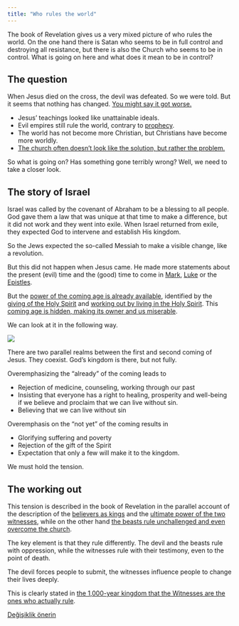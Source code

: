 ```yaml
---
title: "Who rules the world"
---
```



The book of Revelation gives us a very mixed picture of who rules the world. On the one hand there is Satan who seems to be in full control and destroying all resistance, but there is also the Church who seems to be in control. What is going on here and what does it mean to be in control?


## The question

<a name="d62f"></a>
When Jesus died on the cross, the devil was defeated. So we were told. But it seems that nothing has changed. [You might say it got worse.](https://www.bibleserver.com/NIV/Revelation12%3A12)

- Jesus’ teachings looked like unattainable ideals.
- Evil empires still rule the world, contrary to [prophecy](../../../bible/daniel/expl/the-four-kingdoms-in-daniel).
- The world has not become more Christian, but Christians have become more worldly.
- [The church often doesn’t look like the solution, but rather the problem.](../../../topics/church/appl/what-is-wrong-with-the-church)


So what is going on? Has something gone terribly wrong? Well, we need to take a closer look.


## The story of Israel

<a name="af6b"></a>
Israel was called by the covenant of Abraham to be a blessing to all people. God gave them a law that was unique at that time to make a difference, but it did not work and they went into exile. When Israel returned from exile, they expected God to intervene and establish His kingdom.

So the Jews expected the so-called Messiah to make a visible change, like a revolution.

But this did not happen when Jesus came. He made more statements about the present (evil) time and the (good) time to come in [Mark](https://www.bibleserver.com/NIV/Mark10%3A29-30), [Luke](https://www.bibleserver.com/NIV/Luke20%3A34-35) or the [Epistles](https://www.bibleserver.com/NIV/Ephesians1%3A21).

But the [power of the coming age is already available](https://www.bibleserver.com/NIV/Hebrews6%3A5), identified by the [giving of the Holy Spirit](https://www.bibleserver.com/NIV/2%20Corinthians1%3A22) and [working out by living in the Holy Spirit](https://www.bibleserver.com/NIV/Romans8%3A14-39). This [coming age is hidden, making its owner and us miserable](https://www.bibleserver.com/NIV/2%20Corinthians4%3A3-18).

We can look at it in the following way.

![](/images/era_en.jpg)

There are two parallel realms between the first and second coming of Jesus. They coexist. God’s kingdom is there, but not fully.

Overemphasizing the “already” of the coming leads to

- Rejection of medicine, counseling, working through our past
- Insisting that everyone has a right to healing, prosperity and well-being if we believe and proclaim that we can live without sin.
- Believing that we can live without sin


Overemphasis on the “not yet” of the coming results in

- Glorifying suffering and poverty
- Rejection of the gift of the Spirit
- Expectation that only a few will make it to the kingdom.


We must hold the tension.


## The working out

<a name="959b"></a>
This tension is described in the book of Revelation in the parallel account of the description of the [believers as kings](https://www.bibleserver.com/NIV/Revelation1%3A6) and the [ultimate power of the two witnesses](../../../content/witnesses/expl/the-two-witnesses), while on the other hand [the beasts rule unchallenged and even overcome the church](../../../content/beasts/expl/the-nature-of-the-beast-in-the-book-of-revelation).

The key element is that they rule differently. The devil and the beasts rule with oppression, while the witnesses rule with their testimony, even to the point of death.

The devil forces people to submit, the witnesses influence people to change their lives deeply.

This is clearly stated in [the 1,000-year kingdom that the Witnesses are the ones who actually rule](../../../content/1000y/expl/the-thousand-year-kingdom).






[Değişiklik önerin](https://github.com/revelation-today/revelation-today/blob/main/exampleSite/content/docs/topics/hero/short/who-rules-the-world.md)
